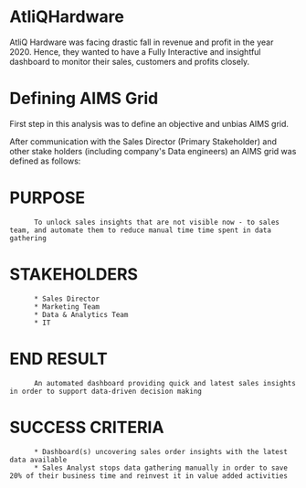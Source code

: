 # AtliQHardware
AtliQ Hardware was facing drastic fall in revenue and profit in the year 2020.
Hence, they wanted to have a Fully Interactive and insightful dashboard to monitor their sales, customers and profits closely. 

# Defining AIMS Grid
First step in this analysis was to define an objective and unbias AIMS grid.

After communication with the Sales Director (Primary Stakeholder) and other stake holders (including company's Data engineers) an AIMS grid was defined as follows:

 # PURPOSE
          To unlock sales insights that are not visible now - to sales team, and automate them to reduce manual time time spent in data gathering
 # STAKEHOLDERS
          * Sales Director
          * Marketing Team
          * Data & Analytics Team
          * IT
 # END RESULT
          An automated dashboard providing quick and latest sales insights in order to support data-driven decision making
 # SUCCESS CRITERIA
          * Dashboard(s) uncovering sales order insights with the latest data available
          * Sales Analyst stops data gathering manually in order to save 20% of their business time and reinvest it in value added activities 
          
